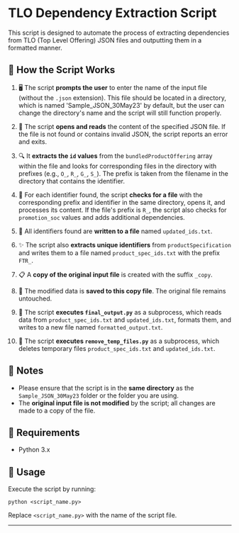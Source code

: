 # TLO Dependency Extraction Script

This script is designed to automate the process of extracting dependencies from TLO (Top Level Offering) JSON files and outputting them in a formatted manner.

## 📝 How the Script Works

1. 🖥️ The script **prompts the user** to enter the name of the input file (without the `.json` extension). This file should be located in a directory, which is named 'Sample_JSON_30May23' by default, but the user can change the directory's name and the script will still function properly.

2. 📂 The script **opens and reads** the content of the specified JSON file. If the file is not found or contains invalid JSON, the script reports an error and exits.

3. 🔍 It **extracts the `id` values** from the `bundledProductOffering` array within the file and looks for corresponding files in the directory with prefixes (e.g., `O_`, `R_`, `G_`, `S_`). The prefix is taken from the filename in the directory that contains the identifier.

4. 🔄 For each identifier found, the script **checks for a file** with the corresponding prefix and identifier in the same directory, opens it, and processes its content. If the file's prefix is `R_`, the script also checks for `promotion_soc` values and adds additional dependencies.

5. 📝 All identifiers found are **written to a file** named `updated_ids.txt`.

6. ✨ The script also **extracts unique identifiers** from `productSpecification` and writes them to a file named `product_spec_ids.txt` with the prefix `FTR_`.

7. 📋 A **copy of the original input file** is created with the suffix `_copy`.

8. 💾 The modified data is **saved to this copy file**. The original file remains untouched.

9. 🚀 The script **executes `final_output.py`** as a subprocess, which reads data from `product_spec_ids.txt` and `updated_ids.txt`, formats them, and writes to a new file named `formatted_output.txt`.

10. 🧹 The script **executes `remove_temp_files.py`** as a subprocess, which deletes temporary files `product_spec_ids.txt` and `updated_ids.txt`.

## 📌 Notes

- Please ensure that the script is in the **same directory** as the `Sample_JSON_30May23` folder or the folder you are using.
- The **original input file is not modified** by the script; all changes are made to a copy of the file.

## 🔧 Requirements

- Python 3.x

## 🚀 Usage

Execute the script by running:

```shell
python <script_name.py>
```

Replace `<script_name.py>` with the name of the script file.

---
